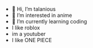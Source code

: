 - 👋 Hi, I’m talanious
- 👀 I’m interested in anime
- 🌱 I’m currently learning coding
-  I like roblox
-  im a youtuber
-  I like ONE PIECE

<!---
talanious/talanious is a ✨ special ✨ repository because its `README.md` (this file) appears on your GitHub profile.
You can click the Preview link to take a look at your changes.
--->
